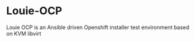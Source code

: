 # Louie-OCP
Louie OCP is an Ansible driven Openshift installer test environment based on KVM libvirt 
